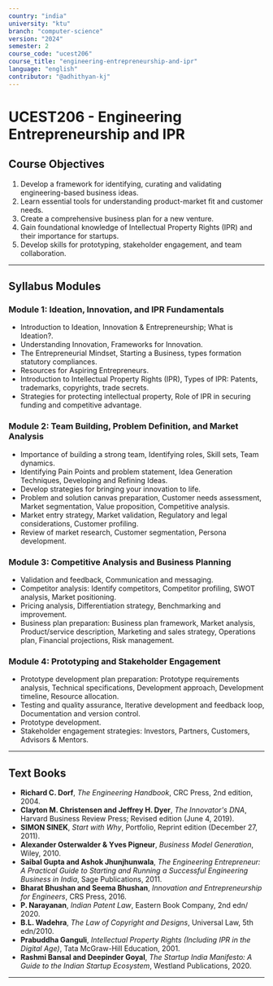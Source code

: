 ```yaml
---
country: "india"
university: "ktu"
branch: "computer-science"
version: "2024"
semester: 2
course_code: "ucest206"
course_title: "engineering-entrepreneurship-and-ipr"
language: "english"
contributor: "@adhithyan-kj"
---
```


# UCEST206 - Engineering Entrepreneurship and IPR

## Course Objectives
1. Develop a framework for identifying, curating and validating engineering-based business ideas.
2. Learn essential tools for understanding product-market fit and customer needs.
3. Create a comprehensive business plan for a new venture.
4. Gain foundational knowledge of Intellectual Property Rights (IPR) and their importance for startups.
5. Develop skills for prototyping, stakeholder engagement, and team collaboration.

---
## Syllabus Modules

### Module 1: Ideation, Innovation, and IPR Fundamentals
- Introduction to Ideation, Innovation & Entrepreneurship; What is Ideation?.
- Understanding Innovation, Frameworks for Innovation.
- The Entrepreneurial Mindset, Starting a Business, types formation statutory compliances.
- Resources for Aspiring Entrepreneurs.
- Introduction to Intellectual Property Rights (IPR), Types of IPR: Patents, trademarks, copyrights, trade secrets.
- Strategies for protecting intellectual property, Role of IPR in securing funding and competitive advantage.

### Module 2: Team Building, Problem Definition, and Market Analysis
- Importance of building a strong team, Identifying roles, Skill sets, Team dynamics.
- Identifying Pain Points and problem statement, Idea Generation Techniques, Developing and Refining Ideas.
- Develop strategies for bringing your innovation to life.
- Problem and solution canvas preparation, Customer needs assessment, Market segmentation, Value proposition, Competitive analysis.
- Market entry strategy, Market validation, Regulatory and legal considerations, Customer profiling.
- Review of market research, Customer segmentation, Persona development.

### Module 3: Competitive Analysis and Business Planning
- Validation and feedback, Communication and messaging.
- Competitor analysis: Identify competitors, Competitor profiling, SWOT analysis, Market positioning.
- Pricing analysis, Differentiation strategy, Benchmarking and improvement.
- Business plan preparation: Business plan framework, Market analysis, Product/service description, Marketing and sales strategy, Operations plan, Financial projections, Risk management.

### Module 4: Prototyping and Stakeholder Engagement
- Prototype development plan preparation: Prototype requirements analysis, Technical specifications, Development approach, Development timeline, Resource allocation.
- Testing and quality assurance, Iterative development and feedback loop, Documentation and version control.
- Prototype development.
- Stakeholder engagement strategies: Investors, Partners, Customers, Advisors & Mentors.

---
## Text Books
- **Richard C. Dorf**, *The Engineering Handbook*, CRC Press, 2nd edition, 2004.
- **Clayton M. Christensen and Jeffrey H. Dyer**, *The Innovator's DNA*, Harvard Business Review Press; Revised edition (June 4, 2019).
- **SIMON SINEK**, *Start with Why*, Portfolio, Reprint edition (December 27, 2011).
- **Alexander Osterwalder & Yves Pigneur**, *Business Model Generation*, Wiley, 2010.
- **Saibal Gupta and Ashok Jhunjhunwala**, *The Engineering Entrepreneur: A Practical Guide to Starting and Running a Successful Engineering Business in India*, Sage Publications, 2011.
- **Bharat Bhushan and Seema Bhushan**, *Innovation and Entrepreneurship for Engineers*, CRS Press, 2016.
- **P. Narayanan**, *Indian Patent Law*, Eastern Book Company, 2nd edn/ 2020.
- **B.L. Wadehra**, *The Law of Copyright and Designs*, Universal Law, 5th edn/2010.
- **Prabuddha Ganguli**, *Intellectual Property Rights (Including IPR in the Digital Age)*, Tata McGraw-Hill Education, 2001.
- **Rashmi Bansal and Deepinder Goyal**, *The Startup India Manifesto: A Guide to the Indian Startup Ecosystem*, Westland Publications, 2020.

---